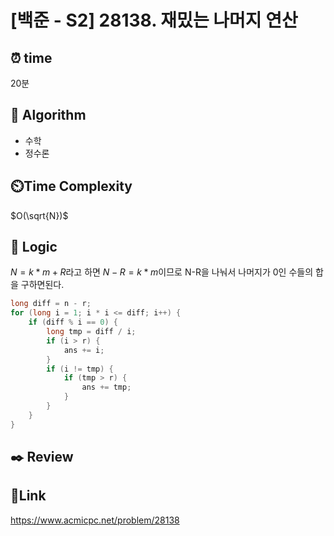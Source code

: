 # [백준 - S2] 28138. 재밌는 나머지 연산

## ⏰ **time**

20분

## :pushpin: **Algorithm**

- 수학
- 정수론

## ⏲️**Time Complexity**

$O(\sqrt{N})$

## :round_pushpin: **Logic**
$N = k * m + R$라고 하면 $N-R = k*m$이므로 N-R을 나눠서 나머지가 0인 수들의 합을 구하면된다.
```java
long diff = n - r;
for (long i = 1; i * i <= diff; i++) {
    if (diff % i == 0) {
        long tmp = diff / i;
        if (i > r) {
            ans += i;
        }
        if (i != tmp) {
            if (tmp > r) {
                ans += tmp;
            }
        }
    }
}
```  
## :black_nib: **Review** 
## 📡**Link**
https://www.acmicpc.net/problem/28138